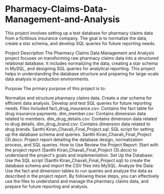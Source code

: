 # Pharmacy-Claims-Data-Management-and-Analysis
This project involves setting up a test database for pharmacy claims data from a fictitious insurance company. The goal is to normalize the data, create a star schema, and develop SQL queries for future reporting needs.

Project Description
The Pharmacy Claims Data Management and Analysis project focuses on transforming raw pharmacy claims data into a structured relational database. It includes normalizing the data, creating a star schema in MySQL, and designing SQL queries for analytical reporting. This project helps in understanding the database structure and preparing for large-scale data analysis in production environments.

Purpose
The primary purpose of this project is to:

Normalize and structure pharmacy claims data.
Create a star schema for efficient data analysis.
Develop and test SQL queries for future reporting needs.
Files Included
fact_drug_insurance.csv: Contains the fact table for drug insurance payments.
dim_member.csv: Contains dimension data related to members.
dim_drug_details.csv: Contains dimension data related to drug details.
dim_drug_brand.csv: Contains dimension data related to drug brands.
Santhi Kiran_Chavali_Final_Project.sql: SQL script for setting up the database schema and queries.
Santhi Kiran_Chavali_Final_Project (3).docx: Project report detailing the database design, normalization process, and SQL queries.
How to Use
Review the Project Report: Start with the project report (Santhi Kiran_Chavali_Final_Project (3).docx) to understand the project's goals and implementation.
Set Up the Database: Use the SQL script (Santhi Kiran_Chavali_Final_Project.sql) to create the database schema and import the CSV files into MySQL.
Analyze the Data: Use the fact and dimension tables to run queries and analyze the data as described in the project report.
By following these steps, you can effectively use the files to understand and manage the pharmacy claims data, and prepare for future reporting and analysis.
